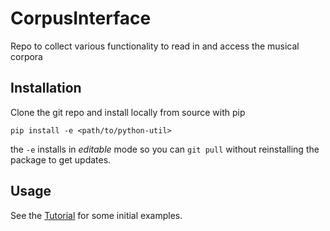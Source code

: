 # CorpusInterface
Repo to collect various functionality to read in and access the musical corpora

## Installation

Clone the git repo and install locally from source with pip

```pip install -e <path/to/python-util>```

the `-e` installs in _editable_ mode so you can `git pull` without reinstalling the package to get updates.

## Usage

See the [Tutorial](Tutorial.ipynb) for some initial examples.
